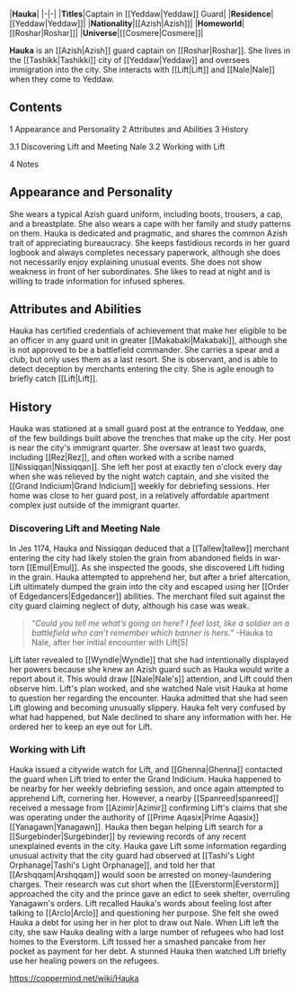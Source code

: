 |**Hauka**|
|-|-|
|**Titles**|Captain in [[Yeddaw\|Yeddaw]] Guard|
|**Residence**|[[Yeddaw\|Yeddaw]]|
|**Nationality**|[[Azish\|Azish]]|
|**Homeworld**|[[Roshar\|Roshar]]|
|**Universe**|[[Cosmere\|Cosmere]]|

**Hauka** is an [[Azish\|Azish]] guard captain on [[Roshar\|Roshar]]. She lives in the [[Tashikk\|Tashikki]] city of [[Yeddaw\|Yeddaw]] and oversees immigration into the city. She interacts with [[Lift\|Lift]] and [[Nale\|Nale]] when they come to Yeddaw.

## Contents

1 Appearance and Personality
2 Attributes and Abilities
3 History

3.1 Discovering Lift and Meeting Nale
3.2 Working with Lift


4 Notes


## Appearance and Personality
She wears a typical Azish guard uniform, including boots, trousers, a cap, and a breastplate. She also wears a cape with her family and study patterns on them.
Hauka is dedicated and pragmatic, and shares the common Azish trait of appreciating bureaucracy. She keeps fastidious records in her guard logbook and always completes necessary paperwork, although she does not necessarily enjoy explaining unusual events. She does not show weakness in front of her subordinates. She likes to read at night and is willing to trade information for infused spheres.

## Attributes and Abilities
Hauka has certified credentials of achievement that make her eligible to be an officer in any guard unit in greater [[Makabaki\|Makabaki]], although she is not approved to be a battlefield commander. She carries a spear and a club, but only uses them as a last resort. She is observant, and is able to detect deception by merchants entering the city. She is agile enough to briefly catch [[Lift\|Lift]].

## History
Hauka was stationed at a small guard post at the entrance to Yeddaw, one of the few buildings built above the trenches that make up the city. Her post is near the city's immigrant quarter. She oversaw at least two guards, including [[Rez\|Rez]], and often worked with a scribe named [[Nissiqqan\|Nissiqqan]]. She left her post at exactly ten o'clock every day when she was relieved by the night watch captain, and she visited the [[Grand Indicium\|Grand Indicium]] weekly for debriefing sessions. Her home was close to her guard post, in a relatively affordable apartment complex just outside of the immigrant quarter.

### Discovering Lift and Meeting Nale
In Jes 1174, Hauka and Nissiqqan deduced that a [[Tallew\|tallew]] merchant entering the city had likely stolen the grain from abandoned fields in war-torn [[Emul\|Emul]]. As she inspected the goods, she discovered Lift hiding in the grain. Hauka attempted to apprehend her, but after a brief altercation, Lift ultimately dumped the grain into the city and escaped using her [[Order of Edgedancers\|Edgedancer]] abilities. The merchant filed suit against the city guard claiming neglect of duty, although his case was weak.

>“*Could you tell me what’s going on here? I feel lost, like a soldier on a battlefield who can’t remember which banner is hers.*”
\-Hauka to Nale, after her initial encounter with Lift[5]

Lift later revealed to [[Wyndle\|Wyndle]] that she had intentionally displayed her powers because she knew an Azish guard such as Hauka would write a report about it. This would draw [[Nale\|Nale's]] attention, and Lift could then observe him. Lift's plan worked, and she watched Nale visit Hauka at home to question her regarding the encounter. Hauka admitted that she had seen Lift glowing and becoming unusually slippery. Hauka felt very confused by what had happened, but Nale declined to share any information with her. He ordered her to keep an eye out for Lift.

### Working with Lift
Hauka issued a citywide watch for Lift, and [[Ghenna\|Ghenna]] contacted the guard when Lift tried to enter the Grand Indicium. Hauka happened to be nearby for her weekly debriefing session, and once again attempted to apprehend Lift, cornering her. However, a nearby [[Spanreed\|spanreed]] received a message from [[Azimir\|Azimir]] confirming Lift's claims that she was operating under the authority of [[Prime Aqasix\|Prime Aqasix]] [[Yanagawn\|Yanagawn]].
Hauka then began helping Lift search for a [[Surgebinder\|Surgebinder]] by reviewing records of any recent unexplained events in the city. Hauka gave Lift some information regarding unusual activity that the city guard had observed at [[Tashi's Light Orphanage\|Tashi's Light Orphanage]], and told her that [[Arshqqam\|Arshqqam]] would soon be arrested on money-laundering charges. Their research was cut short when the [[Everstorm\|Everstorm]] approached the city and the prince gave an edict to seek shelter, overruling Yanagawn's orders.
Lift recalled Hauka's words about feeling lost after talking to [[Arclo\|Arclo]] and questioning her purpose. She felt she owed Hauka a debt for using her in her plot to draw out Nale. When Lift left the city, she saw Hauka dealing with a large number of refugees who had lost homes to the Everstorm. Lift tossed her a smashed pancake from her pocket as payment for her debt. A stunned Hauka then watched Lift briefly use her healing powers on the refugees.



https://coppermind.net/wiki/Hauka